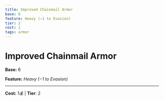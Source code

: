 ```yaml
---
title: Improved Chainmail Armor
base: 6
feature: Heavy (−1 to Evasion)
tier: 2
cost: 1
tags: armor
---
```

# Improved Chainmail Armor

**Base:** 6

**Feature:** _Heavy (−1 to Evasion)_

___
**Cost:** 1💰 | **Tier**: 2
